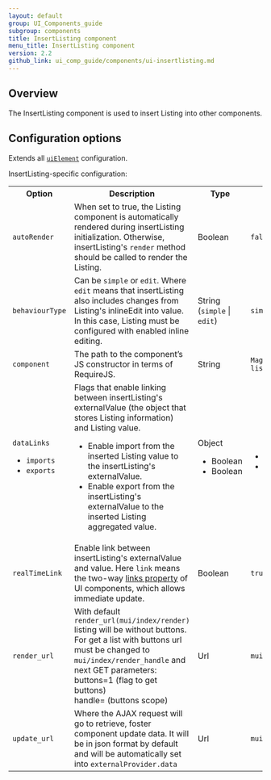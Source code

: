 ```yaml
---
layout: default
group: UI_Components_guide
subgroup: components
title: InsertListing component
menu_title: InsertListing component
version: 2.2
github_link: ui_comp_guide/components/ui-insertlisting.md
---
```

## Overview
The InsertListing component is used to insert Listing into other components.

## Configuration options

Extends all [`uiElement`]({{page.baseurl}}ui_comp_guide/concepts/ui_comp_uielement_concept.html) configuration.

InsertListing-specific configuration:

<table>
  <tr>
    <th>
      Option
    </th>
    <th>
      Description
    </th>
    <th>
      Type
    </th>
    <th>
      Default
    </th>
  </tr>
  <tr>
    <td>
      <code>autoRender</code>
    </td>
    <td>
      When set to true, the Listing component is automatically
      rendered during insertListing initialization. Otherwise,
      insertListing's <code>render</code> method should be called
      to render the Listing.
    </td>
    <td>
      Boolean
    </td>
    <td>
      <code>false</code>
    </td>
  </tr>
  <tr>
    <td>
      <code>behaviourType</code>
    </td>
    <td>
      Can be <code>simple</code> or <code>edit</code>. Where
      <code>edit</code> means that insertListing also includes
      changes from Listing's inlineEdit into value. In this case,
      Listing must be configured with enabled inline editing.
    </td>
    <td>
      String (<code>simple</code> | <code>edit</code>)
    </td>
    <td>
      <code>simple</code>
    </td>
  </tr>
  <tr>
    <td>
      <code>component</code>
    </td>
    <td>
      The path to the component’s JS constructor in terms of
      RequireJS.
    </td>
    <td>
      String
    </td>
    <td>
      <code>Magento_Ui/js/form/components/insert-listing</code>
    </td>
  </tr>
  <tr>
    <td>
      <code>dataLinks</code>
      <ul>
        <li>
          <code>imports</code>
        </li>
        <li>
          <code>exports</code>
        </li>
      </ul>
    </td>
    <td>
      Flags that enable linking between insertListing's
      externalValue (the object that stores Listing information)
      and Listing value.
      <ul>
        <li>Enable import from the inserted Listing value to the
        insertListing's externalValue.
        </li>
        <li>Enable export from the insertListing's externalValue to
        the inserted Listing aggregated value.
        </li>
      </ul>
    </td>
    <td>
      Object
      <ul>
        <li>Boolean
        </li>
        <li>Boolean
        </li>
      </ul>
    </td>
    <td>
      <ul>
        <li>
          <code>true</code>
        </li>
        <li>
          <code>false</code>
        </li>
      </ul>
    </td>
  </tr>
  <tr>
    <td>
      <code>realTimeLink</code>
    </td>
    <td>
      Enable link between insertListing's externalValue and value.
      Here <code>link</code> means the two-way <a href=
      "{{page.baseurl}}ui_comp_guide/concepts/ui_comp_linking_concept.html#links">
      links property</a> of UI components, which allows immediate
      update.
    </td>
    <td>
      Boolean
    </td>
    <td>
      <code>true</code>
    </td>
  </tr>
  <tr>
    <td>
      <code>render_url</code>
    </td>
    <td>
      With default <code>render_url(mui/index/render)</code>
      listing will be without buttons. For get a list with buttons
      url must be changed to <code>mui/index/render_handle</code>
      and next GET parameters:<br />
      buttons=1 (flag to get buttons)<br />
      handle= (buttons scope)
    </td>
    <td>
      Url
    </td>
    <td>
      <code>mui/index/render</code>
    </td>
  </tr>
  <tr>
    <td>
      <code>update_url</code>
    </td>
    <td>
      Where the AJAX request will go to retrieve, foster component
      update data. It will be in json format by default and will be
      automatically set into <code>externalProvider.data</code>
    </td>
    <td>
      Url
    </td>
    <td>
      <code>mui/index/render</code>
    </td>
  </tr>
</table>